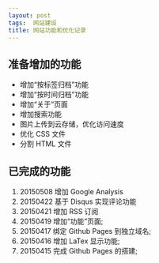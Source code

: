 ```yaml
---
layout: post
tags:  网站建设
title: 网站功能和优化记录
---
```


## 准备增加的功能
+ 增加“按标签归档”功能
+ 增加“按时间归档”功能
+ 增加“关于”页面
+ 增加搜索功能
+ 图片上传到云存储，优化访问速度
+ 优化 CSS 文件
+ 分割 HTML 文件

## 已完成的功能

1. 20150508 增加 Google Analysis
1. 20150422 基于 Disqus 实现评论功能
1. 20150421 增加 RSS 订阅
1. 20150419 增加“功能”页面;
1. 20150417 绑定 Github Pages 到独立域名;
1. 20150416 增加 LaTex 显示功能;
1. 20150415 完成 Github Pages 的搭建;
